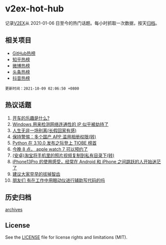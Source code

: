 # v2ex-hot-hub

 记录[V2EX](https://www.v2ex.com/)从 2021-01-06 日至今的热门话题。每小时抓取一次数据，按天[归档](archives)。
 
 ## 相关项目

- [GitHub热榜](https://github.com/lonnyzhang423/github-hot-hub)
- [知乎热榜](https://github.com/lonnyzhang423/zhihu-hot-hub)
- [微博热榜](https://github.com/lonnyzhang423/weibo-hot-hub)
- [头条热榜](https://github.com/lonnyzhang423/toutiao-hot-hub)
- [抖音热榜](https://github.com/lonnyzhang423/douyin-hot-hub)


 `更新时间：2021-10-09 02:06:50 +0800`

## 热议话题

1. [开车的乐趣是什么?](https://www.v2ex.com/t/806327)
1. [Windows 用来检测网络连通性的 IP 似乎被劫持了](https://www.v2ex.com/t/806309)
1. [人生无非一场别离(长假回家有感)](https://www.v2ex.com/t/806404)
1. [保持警惕：多个国产 APP 滥用相册权限(转)](https://www.v2ex.com/t/806442)
1. [Python 在 3.10.0 发布之际登上 TIOBE 榜首](https://www.v2ex.com/t/806314)
1. [今晚 8 点， apple watch 7 可以预约了](https://www.v2ex.com/t/806372)
1. [(安卓)淘宝将手机里的照片视频复制到私有目录下(转)](https://www.v2ex.com/t/806351)
1. [iPhone13Pro 的使用感受，经常在 Android 和 iPhone 之间跳跃的人开始迷茫了](https://www.v2ex.com/t/806378)
1. [建议大家早早的拔掉智齿](https://www.v2ex.com/t/806452)
1. [朋友们 有在工作中用眼动仪进行辅助写代码的吗](https://www.v2ex.com/t/806326)

## 历史归档

[archives](archives)

## License

See the [LICENSE](LICENSE) file for license rights and limitations (MIT).
